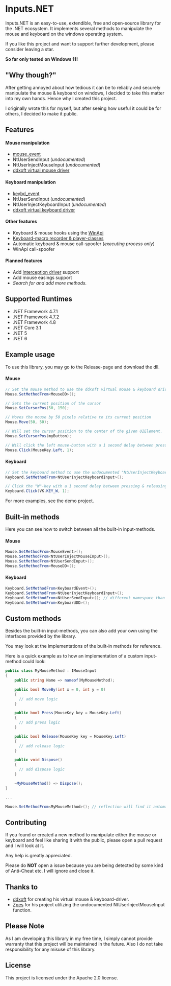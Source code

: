 # Inputs.NET
Inputs.NET is an easy-to-use, extendible, free and open-source library for the .NET ecosystem. It implements several methods to manipulate the mouse and keyboard on the windows operating system. 

If you like this project and want to support further development, please consider leaving a star.

**So far only tested on Windows 11!**

## "Why though?"
After getting annoyed about how tedious it can be to reliably and securely manipulate the mouse & keyboard on windows, I decided to take this matter into my own hands. Hence why I created this project.  

I originally wrote this for myself, but after seeing how useful it could be for others, I decided to make it public.

## Features
#### Mouse manipulation
- [mouse_event](https://docs.microsoft.com/en-us/windows/win32/api/winuser/nf-winuser-mouse_event)
- NtUserSendInput (*undocumented*)  
- NtUserInjectMouseInput (*undocumented*)
- [ddxoft virtual mouse driver](https://github.com/ddxoft/master)

#### Keyboard manipulation
- [keybd_event](https://docs.microsoft.com/en-us/windows/win32/api/winuser/nf-winuser-keybd_event)
- NtUserSendInput (*undocumented*)
- NtUserInjectKeyboardInput (*undocumented*)
- [ddxoft virtual keyboard driver](https://github.com/ddxoft/master)

#### Other features
- Keyboard &  mouse hooks using the [WinApi](https://docs.microsoft.com/en-us/windows/win32/api/winuser/nf-winuser-setwindowshookexa)
- [Keyboard-macro recorder & player-classes](https://github.com/AVISIX/Inputs.NET/tree/main/src/Inputs/Macros)
- Automatic keyboard & mouse call-spoofer (*executing process only*)
- WinApi call-spoofer

#### Planned features
- Add [Interception driver](https://github.com/oblitum/Interception) support
- Add mouse easings support
- *Search for and add more methods.*

## Supported Runtimes
- .NET Framework 4.7.1
- .NET Framework 4.7.2
- .NET Framework 4.8
- .NET Core 3.1
- .NET 5
- .NET 6

## Example usage
To use this library, you may go to the Release-page and download the dll.

#### Mouse 
```csharp
// Set the mouse method to use the ddxoft virtual mouse & keyboard driver
Mouse.SetMethodFrom<MouseDD>(); 

// Sets the current position of the cursor
Mouse.SetCursorPos(50, 150); 

// Moves the mouse by 50 pixels relative to its current position
Mouse.Move(50, 50); 

// Will set the cursor position to the center of the given UIElement.
Mouse.SetCursorPos(myButton);

// Will click the left mouse-button with a 1 second delay between pressing & releasing
Mouse.Click(MouseKey.Left, 1); 
```

#### Keyboard 
```csharp 
// Set the keyboard method to use the undocumented "NtUserInjectKeyboardInput"-function
Keyboard.SetMethodFrom<NtUserInjectKeyboardInput>(); 

// Click the "W"-key with a 1 second delay between pressing & releasing
Keyboard.Click(VK.KEY_W, 1); 
```

For more examples, see the demo project.

## Built-in methods
Here you can see how to switch between all the built-in input-methods.

#### Mouse
```csharp
Mouse.SetMethodFrom<MouseEvent>();
Mouse.SetMethodFrom<NtUserInjectMouseInput>();
Mouse.SetMethodFrom<NtUserSendInput>();
Mouse.SetMethodFrom<MouseDD>();
```

#### Keyboard
```csharp
Keyboard.SetMethodFrom<KeyboardEvent>();
Keyboard.SetMethodFrom<NtUserInjectKeyboardInput>();
Keyboard.SetMethodFrom<NtUserSendInput>(); // different namespace than for mouse!
Keyboard.SetMethodFrom<KeyboardDD>();
```

## Custom methods
Besides the built-in input-methods, you can also add your own using the interfaces provided by the library.

You may look at the implementations of the built-in methods for reference.

Here is a quick example as to how an implementation of a custom input-method could look:
```csharp
public class MyMouseMethod : IMouseInput
{
    public string Name => nameof(MyMouseMethod);

    public bool MoveBy(int x = 0, int y = 0)
    {
      // add move logic
    } 

    public bool Press(MouseKey key = MouseKey.Left)
    {
      // add press logic
    }

    public bool Release(MouseKey key = MouseKey.Left)
    {
      // add release logic
    }

    public void Dispose()
    {
      // add dispose logic
    }

    ~MyMouseMethod() => Dispose();
}

...

Mouse.SetMethodFrom<MyMouseMethod>(); // reflection will find it automatically
```

## Contributing
If you found or created a new method to manipulate either the mouse or keyboard and feel like sharing it with the public, please open a pull request and I will look at it.

Any help is greatly appreciated.

Please do **NOT** open a issue because you are being detected by some kind of Anti-Cheat etc. I will ignore and close it.

## Thanks to
- [ddxoft](https://github.com/ddxoft) for creating his virtual mouse & keyboard-driver.
- [Zpes](https://github.com/Zpes) for his project utilizing the undocumented NtUserInjectMouseInput  function.

## Please Note
As I am developing this library in my free time, I simply cannot provide warranty that this project will be maintained in the future. Also I do not take responsibility for any misuse of this library. 

## License
This project is licensed under the Apache 2.0 license.   

